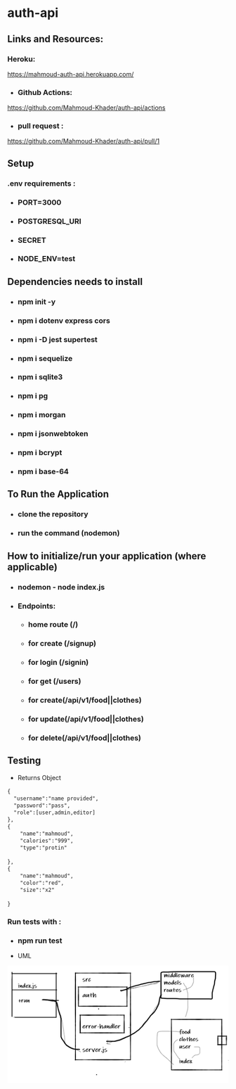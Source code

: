 # auth-api

## Links and Resources:
 ### Heroku:

https://mahmoud-auth-api.herokuapp.com/


* ### Github Actions:

https://github.com/Mahmoud-Khader/auth-api/actions


* ### pull request :
https://github.com/Mahmoud-Khader/auth-api/pull/1




## Setup 
### .env requirements :
* ### PORT=3000
* ### POSTGRESQL_URI
* ### SECRET
* ### NODE_ENV=test



## Dependencies needs to install
* ### npm init -y
* ### npm i dotenv express cors 
* ### npm i -D jest supertest 
* ### npm i sequelize 
* ### npm i sqlite3
* ### npm i pg
* ### npm i morgan
* ### npm i jsonwebtoken
* ### npm i bcrypt
* ### npm i base-64

## To Run the Application
* ### clone the repository
* ### run the command (nodemon)

## How to initialize/run your application (where applicable)

* ### nodemon - node index.js

* ### Endpoints:
    * ### home route (/)
    * ### for create (/signup)
    * ### for login (/signin)
    * ### for get (/users)
    * ### for create(/api/v1/food||clothes)
    * ### for update(/api/v1/food||clothes)
    * ### for delete(/api/v1/food||clothes)

 ## Testing

- Returns Object

```
{
  "username":"name provided",
  "password":"pass",
  "role":[user,admin,editor]
},
{
    "name":"mahmoud",
    "calories":"999",
    "type":"protin"

},
{
    "name":"mahmoud",
    "color":"red",
    "size":"x2"

}
```

### Run tests with :
 * ### npm run test

* UML

![](images/lab08.PNG)